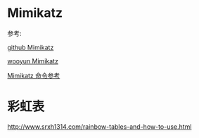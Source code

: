 # Mimikatz

参考:

[github Mimikatz](https://github.com/gentilkiwi/mimikatz/wiki)

[wooyun Mimikatz](https://wooyun.js.org/drops/Mimikatz%20%E9%9D%9E%E5%AE%98%E6%96%B9%E6%8C%87%E5%8D%97%E5%92%8C%E5%91%BD%E4%BB%A4%E5%8F%82%E8%80%83_Part3.html)

[Mimikatz 命令参考](https://paper.seebug.org/papers/Archive/drops2/Mimikatz%20%E9%9D%9E%E5%AE%98%E6%96%B9%E6%8C%87%E5%8D%97%E5%92%8C%E5%91%BD%E4%BB%A4%E5%8F%82%E8%80%83_Part2.html)


# 彩虹表

http://www.srxh1314.com/rainbow-tables-and-how-to-use.html